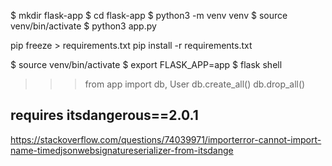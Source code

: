 $ mkdir flask-app
$ cd flask-app
$ python3 -m venv venv
$ source venv/bin/activate
$ python3 app.py

pip freeze > requirements.txt
pip install -r requirements.txt

$ source venv/bin/activate
$ export FLASK_APP=app
$ flask shell
>>> from app import db, User
>>> db.create_all()
>>> db.drop_all()


## requires itsdangerous==2.0.1
https://stackoverflow.com/questions/74039971/importerror-cannot-import-name-timedjsonwebsignatureserializer-from-itsdange


